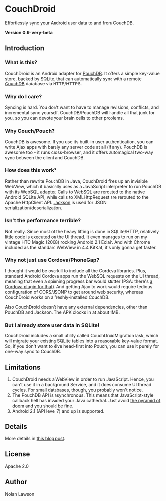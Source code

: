 CouchDroid
===========

Effortlessly sync your Android user data to and from CouchDB.

**Version 0.9-very-beta**

Introduction
-------------

### What is this?

CouchDroid is an Android adapter for [PouchDB][4].  It offers a simple key-value store, backed by SQLite, that can automatically sync with a remote [CouchDB][5] database via HTTP/HTTPS.

### Why do I care?

Syncing is hard.  You don't want to have to manage revisions, conflicts, and incremental sync yourself.  CouchDB/PouchDB will handle all that junk for you, so you can devote your brain cells to other problems.

### Why Couch/Pouch?

CouchDB is awesome.  If you use its built-in user authentication, you can write Ajax apps with barely any server code at all (if any).  PouchDB is awesome too - it runs cross-browser, and it offers automagical two-way sync between the client and CouchDB.

### How does this work?

Rather than rewrite PouchDB in Java, CouchDroid fires up an invisible WebView, which it basically uses as a JavaScript interpreter to run PouchDB with its WebSQL adapter.  Calls to WebSQL are rerouted to the native Android SQLite API, while calls to XMLHttpRequest are rerouted to the Apache HttpClient API.  [Jackson][6] is used for JSON serialization/deserialization.

### Isn't the performance terrible?

Not really.  Since most of the heavy lifting is done in SQLite/HTTP, relatively little code is executed on the UI thread.  It even manages to run on my vintage HTC Magic (2008) rocking Android 2.1 Eclair.  And with Chrome included as the standard WebView in 4.4 KitKat, it's only gonna get faster.

### Why not just use Cordova/PhoneGap?

I thought it would be overkill to include all the Cordova libraries.  Plus, standard Android Cordova apps run the WebSQL requests on the UI thread, meaning that even a spinning progress bar would stutter (PSA: there's [a Cordova plugin for that][1]).  And getting Ajax to work would require tedious configuration of CORS/JSONP to get around web security, whereas CouchDroid works on a freshly-installed CouchDB.

Also CouchDroid doesn't have any external dependencies, other than PouchDB and Jackson.  The APK clocks in at about 1MB.

### But I already store user data in SQLite!

CouchDroid includes a small utility called CouchDroidMigrationTask, which will migrate your existing SQLite tables into a reasonable key-value format.  So, if you don't want to dive head-first into Pouch, you can use it purely for one-way sync to CouchDB.

Limitations
-----------

1. CouchDroid needs a WebView in order to run JavaScript.  Hence, you can't use it in a background Service, and it does consume UI thread cycles.  For small databases, though, you probably won't notice.
1. The PouchDB API is asynchronous. This means that JavaScript-style callback hell has invaded your Java cathedral.  Just avoid [the pyramid of doom][3] and you should be fine.
1. Android 2.1 (API level 7) and up is supported.

Details
----------

More details in [this blog post](http://nolanlawson.com/2013/12/08/porting-pouchdb-to-android-initial-work-and-thoughts/).

<!--
Scenarios
----------

### 1. You already have SQLite user data, and you want to sync it to CouchDB.

The CouchDroidMigrationTask tool is designed specifically for this.  It will copy the existing SQLite tables and write it to a new PouchDB (overwriting if necessary).

Once you have a ```PouchDB``` object, you can set up a one-way replication to CouchDB.  Of course, it will only send the diffs, and only when the service is available.  (Did I mention PouchDB is awesome?)

### 2. You're writing a new app, and you want to use pure CouchDroid.

It's just PouchDB!  Follow the PouchDB APIs, which have been translated as faithfully as possible into Java.

CouchDroid uses Jackson for JSON serialization/deserialization, which means that, for the most part, POJOs will "just work."
-->
License
----------

Apache 2.0

Author
--------
Nolan Lawson

[1]: https://github.com/pgsqlite/PG-SQLitePlugin-Android-2013.09
[2]: http://guide.couchdb.org/draft/conflicts.html
[3]: http://tritarget.org/blog/2012/11/28/the-pyramid-of-doom-a-javascript-style-trap/]
[4]: http://pouchdb.com/
[5]: http://couchdb.apache.org/
[6]: http://jackson.codehaus.org/
